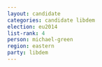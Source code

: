 ```yaml
---
layout: candidate
categories: candidate libdem
election: eu2014
list-rank: 4
person: michael-green
region: eastern
party: libdem
---
```

